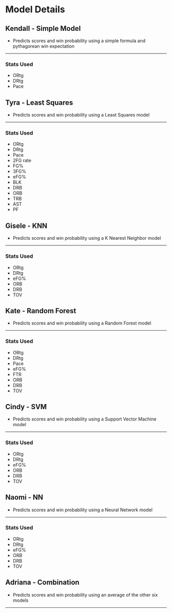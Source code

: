 # Model Details

## Kendall - Simple Model

- Predicts scores and win probability using a simple formula and pythagorean win expectation

-----

### Stats Used

- ORtg
- DRtg
- Pace


## Tyra - Least Squares

- Predicts scores and win probability using a Least Squares model

------

### Stats Used

- ORtg
- DRtg
- Pace
- 2FG rate
- FG%
- 3FG%
- eFG%
- BLK
- DRB
- ORB
- TRB
- AST
- PF


## Gisele - KNN

- Predicts scores and win probability using a K Nearest Neighbor model

-----

### Stats Used

- ORtg
- DRtg
- eFG%
- ORB
- DRB
- TOV


## Kate - Random Forest

- Predicts scores and win probability using a Random Forest model

-----

### Stats Used

- ORtg
- DRtg
- Pace
- eFG%
- FTR
- ORB
- DRB
- TOV


## Cindy - SVM

- Predicts scores and win probability using a Support Vector Machine model

-----

### Stats Used

- ORtg
- DRtg
- eFG%
- ORB
- DRB
- TOV


## Naomi - NN

- Predicts scores and win probability using a Neural Network model

-----

### Stats Used

- ORtg
- DRtg
- eFG%
- ORB
- DRB
- TOV


## Adriana - Combination

- Predicts scores and win probability using an average of the other six models

-----



